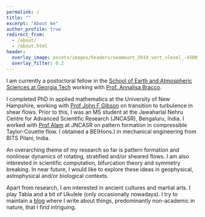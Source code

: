 ```yaml
---
permalink: /
title: ""
excerpt: "About me"
author_profile: true
redirect_from: 
  - /about/
  - /about.html
header:
  overlay_image: assets/images/headers/seamount_2019_vort_vlevel_-4500_nt_3100.eps
  overlay_filter: 0.2
---
```


I am currently a postoctoral fellow in the [School of Earth and Atmospheric Sciences at Georgia Tech](https://eas.gatech.edu/) working with [Prof. Annalisa Bracco](https://eas.gatech.edu/people/bracco-dr-annalisa). 

I completed PhD in applied mathematics at the University of New Hampshire, working with [Prof John F Gibson](https://ceps.unh.edu/person/john-gibson) on transition to turbulence in shear flows. Prior to this, I was an MS student at the Jawaharlal Nehru Centre for Advanced Scientific Research (JNCASR), Bengaluru, India. I worked with [Prof Alam](https://www.jncasr.ac.in/faculty/meheboob/) at JNCASR on pattern formation in compressible Taylor-Couette flow. I obtained a BE(Hons.) in mechanical engineering from BITS Pilani, India.

An overarching theme of my research so far is pattern formation and nonlinear dynamics of rotating, stratified and/or sheared flows. I am also interested in scientific computation, bifurcation theory and symmetry breaking. In near future, I would like to explore these ideas in geophysical, astrophysical and/or biological contexts.

Apart from research, I am interested in ancient cultures and martial arts. I play Tabla and a bit of Ukulele (only occasionally nowadays). I try to maintain a [blog](https://sublimeplace.wordpress.com/) where I write about things, predominantly non-academic in nature, that I find intriguing.  

